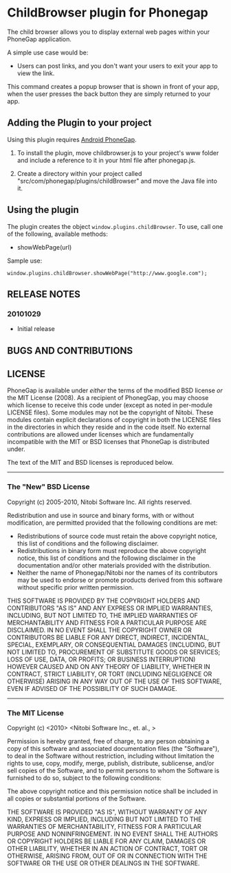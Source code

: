 # ChildBrowser plugin for Phonegap #

The child browser allows you to display external web pages within your PhoneGap application.

A simple use case would be:

- Users can post links, and you don't want your users to exit your app to view the link.

This command creates a popup browser that is shown in front of your app, when the user presses the back button they are simply returned to your app.

## Adding the Plugin to your project ##

Using this plugin requires [Android PhoneGap](http://github.com/phonegap/phonegap-android).

1. To install the plugin, move childbrowser.js to your project's www folder and include a reference to it in your html file after phonegap.js.

      <script type="text/javascript" charset="utf-8" src="phonegap.js"></script>
      <script type="text/javascript" charset="utf-8" src="childbrowser.js"></script>

2. Create a directory within your project called "src/com/phonegap/plugins/childBrowser" and move the Java file into it.

## Using the plugin ##

The plugin creates the object `window.plugins.childBrowser`.  To use, call one of the following, available methods:

* showWebPage(url)

Sample use:

    window.plugins.childBrowser.showWebPage("http://www.google.com");

## RELEASE NOTES ##

### 20101029 ###
* Initial release


## BUGS AND CONTRIBUTIONS ##


## LICENSE ##

PhoneGap is available under *either* the terms of the modified BSD license *or* the
MIT License (2008). As a recipient of PhonegGap, you may choose which
license to receive this code under (except as noted in per-module LICENSE
files). Some modules may not be the copyright of Nitobi.   These
modules contain explicit declarations of copyright in both the LICENSE files in
the directories in which they reside and in the code itself. No external
contributions are allowed under licenses which are fundamentally incompatible
with the MIT or BSD licenses that PhoneGap is distributed under.

The text of the MIT and BSD licenses is reproduced below. 

---

### The "New" BSD License

Copyright (c) 2005-2010, Nitobi Software Inc.
All rights reserved.

Redistribution and use in source and binary forms, with or without
modification, are permitted provided that the following conditions are met:

  * Redistributions of source code must retain the above copyright notice, this
    list of conditions and the following disclaimer.
  * Redistributions in binary form must reproduce the above copyright notice,
    this list of conditions and the following disclaimer in the documentation
    and/or other materials provided with the distribution.
  * Neither the name of Phonegap/Nitobi nor the names of its contributors
    may be used to endorse or promote products derived from this software
    without specific prior written permission.

THIS SOFTWARE IS PROVIDED BY THE COPYRIGHT HOLDERS AND CONTRIBUTORS "AS IS" AND
ANY EXPRESS OR IMPLIED WARRANTIES, INCLUDING, BUT NOT LIMITED TO, THE IMPLIED
WARRANTIES OF MERCHANTABILITY AND FITNESS FOR A PARTICULAR PURPOSE ARE
DISCLAIMED.  IN NO EVENT SHALL THE COPYRIGHT OWNER OR CONTRIBUTORS BE LIABLE
FOR ANY DIRECT, INDIRECT, INCIDENTAL, SPECIAL, EXEMPLARY, OR CONSEQUENTIAL
DAMAGES (INCLUDING, BUT NOT LIMITED TO, PROCUREMENT OF SUBSTITUTE GOODS OR
SERVICES; LOSS OF USE, DATA, OR PROFITS; OR BUSINESS INTERRUPTION) HOWEVER
CAUSED AND ON ANY THEORY OF LIABILITY, WHETHER IN CONTRACT, STRICT LIABILITY,
OR TORT (INCLUDING NEGLIGENCE OR OTHERWISE) ARISING IN ANY WAY OUT OF THE USE
OF THIS SOFTWARE, EVEN IF ADVISED OF THE POSSIBILITY OF SUCH DAMAGE.

---

### The MIT License

Copyright (c) <2010> <Nitobi Software Inc., et. al., >

 Permission is hereby granted, free of charge, to any person obtaining a copy
 of this software and associated documentation files (the "Software"), to deal
 in the Software without restriction, including without limitation the rights
 to use, copy, modify, merge, publish, distribute, sublicense, and/or sell
 copies of the Software, and to permit persons to whom the Software is
 furnished to do so, subject to the following conditions:

 The above copyright notice and this permission notice shall be included in
 all copies or substantial portions of the Software.

 THE SOFTWARE IS PROVIDED "AS IS", WITHOUT WARRANTY OF ANY KIND, EXPRESS OR
 IMPLIED, INCLUDING BUT NOT LIMITED TO THE WARRANTIES OF MERCHANTABILITY,
 FITNESS FOR A PARTICULAR PURPOSE AND NONINFRINGEMENT. IN NO EVENT SHALL THE
 AUTHORS OR COPYRIGHT HOLDERS BE LIABLE FOR ANY CLAIM, DAMAGES OR OTHER
 LIABILITY, WHETHER IN AN ACTION OF CONTRACT, TORT OR OTHERWISE, ARISING FROM,
 OUT OF OR IN CONNECTION WITH THE SOFTWARE OR THE USE OR OTHER DEALINGS IN
 THE SOFTWARE.
 
